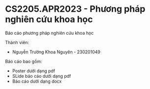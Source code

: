 # CS2205.APR2023 - Phương pháp nghiên cứu khoa học
Báo cáo phương pháp nghiên cứu khoa học

Thành viên:
- Nguyễn Trường Khoa Nguyên - 230201049


Báo cáo bao gồm:
- Poster dưới dạng pdf
- SLide báo cáo dưới dạng pdf
- Báo cáo dưới dạng docx
